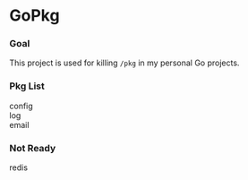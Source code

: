 # GoPkg

### Goal

This project is used for killing `/pkg` in my personal Go projects.

### Pkg List

config  
log  
email  

### Not Ready

redis
